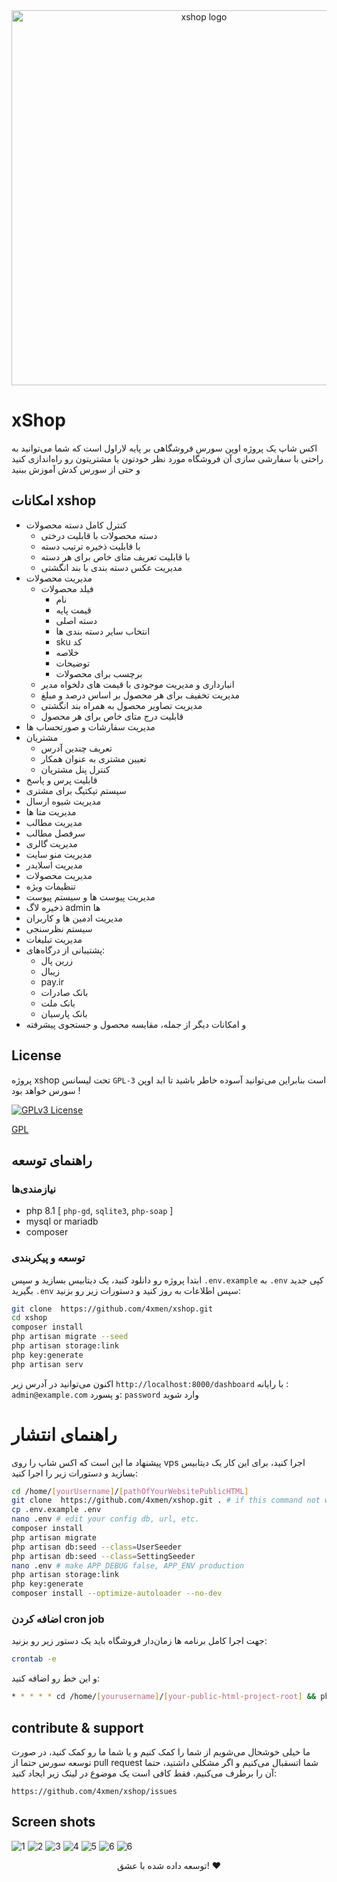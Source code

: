 <div align="center">
    <img src="media/xstack-shop-logo.svg" alt="xshop logo" width="600">
</div>

# xShop

اکس شاپ یک پروژه اوپن سورس فروشگاهی بر پایه لاراول است که شما می‌توانید به راحتی با سفارشی سازی آن فروشگاه مورد نظر خودتون یا مشتریتون رو راه‌اندازی کنید و حتی از سورس کدش آموزش ببنید

##   امکانات  xshop

- کنترل کامل دسته محصولات
    - دسته محصولات با قابلیت درختی
    - با قابلیت ذخیره ترتیب دسته
    - با قابلیت تعریف متای خاص برای هر دسته
    - مدیریت عکس دسته بندی با بند انگشتی
- مدیریت محصولات
    - فیلد محصولات
        - نام 
        - قیمت پایه
        - دسته اصلی
        - انتخاب سایر دسته بندی ها
        - sku کد
        - خلاصه
        - توضیحات
        - برچسب برای محصولات
    - انبارداری و مدیریت موجودی با قیمت های دلخواه مدیر
    - مدیریت تخفیف برای هر محصول بر اساس درصد و مبلغ
    - مدیریت تصاویر محصول به همراه بند انگشتی
    - قابلیت درج متای خاص برای هر محصول
-  مدیریت سفارشات و صورتحساب ها
- مشتریان
    - تعریف چندین آدرس
    - تعیین مشتری به عنوان همکار
    - کنترل پنل مشتریان
- قابلیت پرس‌ و پاسخ
- سیستم تیکتیگ برای مشتری
- مدیریت شیوه ارسال
- مدیریت متا ها
- مدیریت مطالب
- سرفصل مطالب
- مدیریت گالری
- مدیریت منو سایت
- مدیریت اسلایدر
- مدیریت محصولات
- تنظیمات ویژه
- مدیریت پیوست ها و سیستم پیوست
- ذخیره لاگ admin ها
- مدیریت ادمین ها و کاربران
- سیستم نظرسنجی
- مدیریت تبلیغات
- پشتیبانی از درگاه‌های:
    - زرین پال
    - زیبال
    - pay.ir  
    - بانک صادرات
    - بانک ملت
    - بانک پارسیان
- و امکانات دیگر از جمله، مقایسه محصول و جستجوی پیشرفته

## License
پروژه xshop تحت لیسانس `GPL-3` است بنابراین می‌توانید آسوده خاطر باشید تا ابد اوپن سورس خواهد بود !

[![GPLv3 License](https://img.shields.io/badge/License-GPL%20v3-yellow.svg)](https://opensource.org/licenses/GNU)


[GPL](https://www.gnu.org/licenses/gpl-3.0.en.html)

## راهنمای توسعه 

### نیازمندی‌ها 

- php 8.1 [ `php-gd`, `sqlite3`, `php-soap` ]
- mysql or mariadb
- composer

### توسعه و پیکربندی 

ابتدا پروژه رو دانلود کنید، یک دیتابیس بسازید و سپس `.env.example` به `.env` کپی جدید بگیرید `.env` سپس اطلاعات به روز کنید و دستورات زیر رو بزنید:

```bash
git clone  https://github.com/4xmen/xshop.git 
cd xshop
composer install
php artisan migrate --seed
php artisan storage:link
php key:generate
php artisan serv
```

اکنون می‌توانید در آدرس زیر `http://localhost:8000/dashboard` با رایانه : `admin@example.com` و پسورد: `password` وارد شوید



# راهنمای انتشار

پیشنهاد ما این است که اکس شاپ را روی vps اجرا کنید، برای این کار یک دیتابیس بسازید و دستورات زیر را اجرا کنید:

```bash
cd /home/[yourUsername]/[pathOfYourWebsitePublicHTML]
git clone  https://github.com/4xmen/xshop.git . # if this command not work make empty this folder
cp .env.example .env
nano .env # edit your config db, url, etc.
composer install
php artisan migrate
php artisan db:seed --class=UserSeeder
php artisan db:seed --class=SettingSeeder
nano .env # make APP_DEBUG false, APP_ENV production
php artisan storage:link
php key:generate
composer install --optimize-autoloader --no-dev
```

### اضافه کردن cron job

جهت اجرا کامل برنامه ها زمان‌دار فروشگاه باید یک دستور زیر رو بزنید:

```bash
crontab -e
```

و این خط رو اضافه کنید:
```bash
* * * * * cd /home/[yourusername]/[your-public-html-project-root] && php artisan schedule:run >> /dev/null 2>&1
```
## contribute & support

ما خیلی خوشحال می‌شویم از شما را کمک کنیم و یا شما ما رو کمک کنید، در صورت توسعه سورس حتما از pull request شما اتسقبال می‌کنیم و اگر مشکلی داشتید، حتما آن را برطرف می‌کنیم، فقط کافی است یک موضوع در لینک زیر ایجاد کنید:

```
https://github.com/4xmen/xshop/issues
```

## Screen shots

![1](./media/shopscreenshot1.png)
![2](./media/shopscreenshot2.png)
![3](./media/shopscreenshot3.png)
![4](./media/shopscreenshot4.png)
![5](./media/shopscreenshot5.png)
![6](./media/shopscreenshot6.png)
![6](./media/shopscreenshot7.png)



<div align="center"> توسعه داده شده با عشق! ❤️</div>
